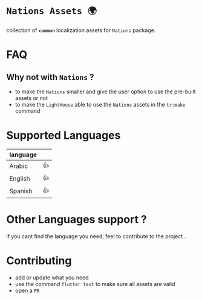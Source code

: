 # **`Nations Assets 🌍`**

collection of **`common`** localization assets for `Nations` package.

# FAQ

## Why not with `Nations` ?

- to make the `Nations` smaller and give the user option to use the pre-built assets or not
- to make the `LightHouse` able to use the `Nations` assets in the `tr:make` command

# Supported Languages

| language |     |
| -------- | --- |
| Arabic   | 👍  |
| English  | 👍  |
| Spanish  | 👍  |

# Other Languages support ?

if you cant find the language you need, feel to contribute to the project .

# Contributing

- add or update what you need
- use the command `flutter test` to make sure all assets are valid
- open a `PR`
